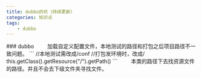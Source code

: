```yaml
---
title: dubbo的坑（持续更新）
categories: 知识点
tags: 
	- dubbo
---
```

 <meta name="referrer" content="no-referrer" />
### dubbo
&nbsp;&nbsp;&nbsp;&nbsp;&nbsp;&nbsp;&nbsp;&nbsp;加载自定义配置文件，本地测试的路径和打包之后项目路径不一致问题。
```
//本地测试需改成/conf
//打包发环境时，改成/
this.getClass().getResource("/").getPath()
```
&nbsp;&nbsp;&nbsp;&nbsp;&nbsp;&nbsp;&nbsp;&nbsp;本类的路径下去找资源文件的路径。并且不会去下级文件夹寻找文件。
<!-- more -->